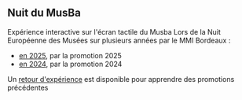 ## Nuit du MusBa

Expérience interactive sur l'écran tactile du Musba Lors de la Nuit Européenne des Musées sur plusieurs années par le MMI Bordeaux :
- [en 2025](https://github.com/nuit-musee-musba/experience-2025), par la promotion 2025
- [en 2024](https://github.com/nuit-musee-musba/experience-2024), par la promotion 2024

Un [retour d'expérience](https://github.com/nuit-musee-musba/retour-experience) est disponible pour apprendre des promotions précédentes
